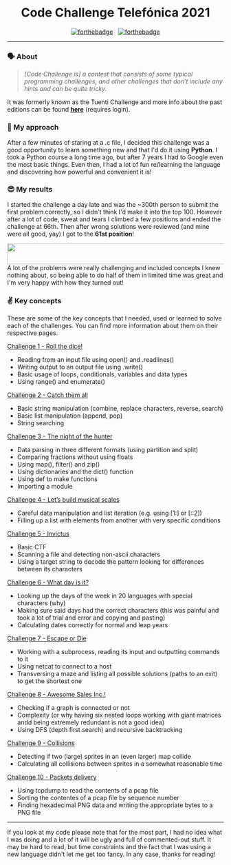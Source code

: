 
[//]: # (21CodeChallengeTelefonica)

<h1 align="center">
	Code Challenge Telefónica 2021
</h1>

<div align="center">

[![forthebadge](https://forthebadge.com/images/badges/made-with-python.svg)](https://forthebadge.com) &nbsp;  [![forthebadge](https://forthebadge.com/images/badges/powered-by-black-magic.svg)](https://forthebadge.com)

</div>


---

### 🗣️ About

> _[Code Challenge is] a contest that consists of some typical programming challenges, and other challenges that don’t include any hints and can be quite tricky._

It was formerly known as the Tuenti Challenge and more info about the past editions can be found [**here**](https://codechallenge.0x14.net/Info/past) (requires login).

### 🤔 My approach

After a few minutes of staring at a .c file, I decided this challenge was a good opportunity to learn something new and that I'd do it using **Python**. I took a Python course a long time ago, but after 7 years I had to Google even the most basic things. Even then, I had a lot of fun re/learning the language and discovering how powerful and convenient it is!

### 😎 My results

I started the challenge a day late and was the ~300th person to submit the first problem correctly, so I didn't think I'd make it into the top 100. However after a lot of code, sweat and tears I climbed a few positions and ended the challenge at 66th. Then after wrong solutions were reviewed (and mine were all good, yay) I got to the **61st position**!
<div align="center">
<img src="https://user-images.githubusercontent.com/27980285/147250991-bcff3b73-4137-4d2c-bb11-52e377129cf9.png" width="506" height="48">
</div>
A lot of the problems were really challenging and included concepts I knew nothing about, so being able to do half of them in limited time was great and I'm very happy with how they turned out! 

### ✌️ Key concepts

These are some of the key concepts that I needed, used or learned to solve each of the challenges. You can find more information about them on their respective pages.

[Challenge 1 - Roll the dice!](/01%20RollDice)
* Reading from an input file using open() and .readlines()
* Writing output to an output file using .write()
* Basic usage of loops, conditionals, variables and data types
* Using range() and enumerate()

[Challenge 2 - Catch them all](/02%20CatchEmAll)
* Basic string manipulation (combine, replace characters, reverse, search)
* Basic list manipulation (append, pop)
* String searching

[Challenge 3 - The night of the hunter](03%20NightHunter)
* Data parsing in three different formats (using partition and split)
* Comparing fractions without using floats
* Using map(), filter() and zip()
* Using dictionaries and the dict() function
* Using def to make functions
* Importing a module

[Challenge 4 - Let’s build musical scales](/04%20MusicScales)
* Careful data manipulation and list iteration (e.g. using [1:] or [::2])
* Filling up a list with elements from another with very specific conditions

[Challenge 5 - Invictus](/05%20Invictus)
* Basic CTF
* Scanning a file and detecting non-ascii characters
* Using a target string to decode the pattern looking for differences between its characters

[Challenge 6 - What day is it?](/06%20Day)
* Looking up the days of the week in 20 languages with special characters (why)
* Making sure said days had the correct characters (this was painful and took a lot of trial and error and copying and pasting)
* Calculating dates correctly for normal and leap years

[Challenge 7 - Escape or Die](/07%20Escape)
* Working with a subprocess, reading its input and outputting commands to it
* Using netcat to connect to a host
* Transversing a maze and listing all possible solutions (paths to an exit) to get the shortest one

[Challenge 8 - Awesome Sales Inc.!](/08%20CityBuses)
* Checking if a graph is connected or not
* Complexity (or why having six nested loops working with giant matrices andd being extremely redundant is not a good idea)
* Using DFS (depth first search) and recursive backtracking 

[Challenge 9 - Collisions](/09%20Collisions)
* Detecting if two (large) sprites in an (even larger) map collide
* Calculating all collisions between sprites in a somewhat reasonable time

[Challenge 10 - Packets delivery](/10%20Packets)
* Using tcpdump to read the contents of a pcap file
* Sorting the contentes of a pcap file by sequence number
* Finding hexadecimal PNG data and writing the appropriate bytes to a PNG file

---

If you look at my code please note that for the most part, I had no idea what I was doing and a lot of it will be ugly and full of commented-out stuff. It may be hard to read, but time constraints and the fact that I was using a new language didn't let me get too fancy. In any case, thanks for reading!